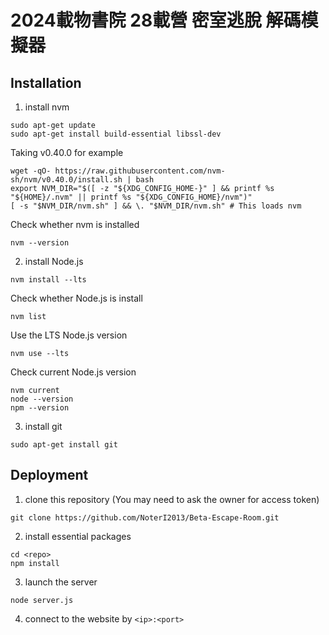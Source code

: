 # 2024載物書院 28載營 密室逃脫 解碼模擬器

## Installation
1. install nvm
```
sudo apt-get update
sudo apt-get install build-essential libssl-dev
```
Taking v0.40.0 for example
```
wget -qO- https://raw.githubusercontent.com/nvm-sh/nvm/v0.40.0/install.sh | bash
export NVM_DIR="$([ -z "${XDG_CONFIG_HOME-}" ] && printf %s "${HOME}/.nvm" || printf %s "${XDG_CONFIG_HOME}/nvm")"
[ -s "$NVM_DIR/nvm.sh" ] && \. "$NVM_DIR/nvm.sh" # This loads nvm
```
Check whether nvm is installed
```
nvm --version
```
2. install Node.js
```
nvm install --lts
```
Check whether Node.js is install
```
nvm list
```
Use the LTS Node.js version
```
nvm use --lts
```
Check current Node.js version
```
nvm current
node --version
npm --version
```
3. install git
```
sudo apt-get install git
```
## Deployment
1. clone this repository (You may need to ask the owner for access token)
```
git clone https://github.com/NoterI2013/Beta-Escape-Room.git
```
2. install essential packages
```
cd <repo>
npm install
```
3. launch the server
```
node server.js
```
4. connect to the website by `<ip>:<port>`